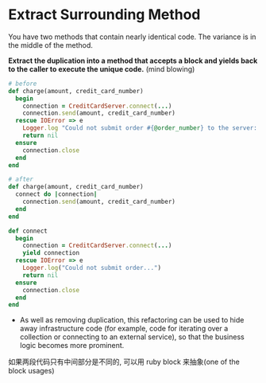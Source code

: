 # Extract Surrounding Method

You have two methods that contain nearly identical code. The variance is in the middle of the method.

**Extract the duplication into a method that accepts a block and yields back to the caller to execute the unique code.** (mind blowing)

```ruby
# before
def charge(amount, credit_card_number)
  begin
    connection = CreditCardServer.connect(...)
    connection.send(amount, credit_card_number)
  rescue IOError => e
    Logger.log "Could not submit order #{@order_number} to the server: #{e}"
    return nil
  ensure
    connection.close
  end
end

# after
def charge(amount, credit_card_number)
  connect do |connection|
    connection.send(amount, credit_card_number)
  end
end

def connect
  begin
    connection = CreditCardServer.connect(...)
    yield connection
  rescue IOError => e
    Logger.log("Could not submit order...")
    return nil
  ensure
    connection.close
  end
end
```

+ As well as removing duplication, this refactoring can be used to hide away infrastructure code (for example, code for iterating over a collection or connecting to an external service), so that the business logic becomes more prominent.

如果两段代码只有中间部分是不同的, 可以用 ruby block 来抽象(one of the block usages)
